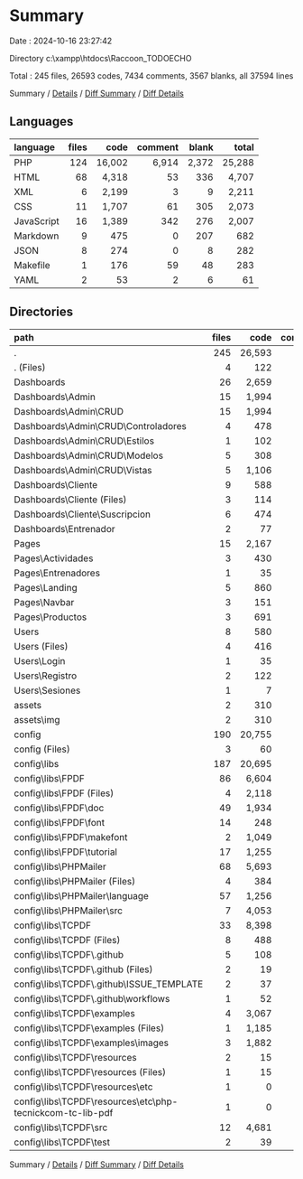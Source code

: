 # Summary

Date : 2024-10-16 23:27:42

Directory c:\\xampp\\htdocs\\Raccoon_TODOECHO

Total : 245 files,  26593 codes, 7434 comments, 3567 blanks, all 37594 lines

Summary / [Details](details.md) / [Diff Summary](diff.md) / [Diff Details](diff-details.md)

## Languages
| language | files | code | comment | blank | total |
| :--- | ---: | ---: | ---: | ---: | ---: |
| PHP | 124 | 16,002 | 6,914 | 2,372 | 25,288 |
| HTML | 68 | 4,318 | 53 | 336 | 4,707 |
| XML | 6 | 2,199 | 3 | 9 | 2,211 |
| CSS | 11 | 1,707 | 61 | 305 | 2,073 |
| JavaScript | 16 | 1,389 | 342 | 276 | 2,007 |
| Markdown | 9 | 475 | 0 | 207 | 682 |
| JSON | 8 | 274 | 0 | 8 | 282 |
| Makefile | 1 | 176 | 59 | 48 | 283 |
| YAML | 2 | 53 | 2 | 6 | 61 |

## Directories
| path | files | code | comment | blank | total |
| :--- | ---: | ---: | ---: | ---: | ---: |
| . | 245 | 26,593 | 7,434 | 3,567 | 37,594 |
| . (Files) | 4 | 122 | 0 | 4 | 126 |
| Dashboards | 26 | 2,659 | 429 | 454 | 3,542 |
| Dashboards\\Admin | 15 | 1,994 | 223 | 275 | 2,492 |
| Dashboards\\Admin\\CRUD | 15 | 1,994 | 223 | 275 | 2,492 |
| Dashboards\\Admin\\CRUD\\Controladores | 4 | 478 | 130 | 62 | 670 |
| Dashboards\\Admin\\CRUD\\Estilos | 1 | 102 | 2 | 23 | 127 |
| Dashboards\\Admin\\CRUD\\Modelos | 5 | 308 | 83 | 60 | 451 |
| Dashboards\\Admin\\CRUD\\Vistas | 5 | 1,106 | 8 | 130 | 1,244 |
| Dashboards\\Cliente | 9 | 588 | 199 | 167 | 954 |
| Dashboards\\Cliente (Files) | 3 | 114 | 9 | 17 | 140 |
| Dashboards\\Cliente\\Suscripcion | 6 | 474 | 190 | 150 | 814 |
| Dashboards\\Entrenador | 2 | 77 | 7 | 12 | 96 |
| Pages | 15 | 2,167 | 125 | 398 | 2,690 |
| Pages\\Actividades | 3 | 430 | 33 | 109 | 572 |
| Pages\\Entrenadores | 1 | 35 | 5 | 11 | 51 |
| Pages\\Landing | 5 | 860 | 63 | 168 | 1,091 |
| Pages\\Navbar | 3 | 151 | 12 | 52 | 215 |
| Pages\\Productos | 3 | 691 | 12 | 58 | 761 |
| Users | 8 | 580 | 44 | 116 | 740 |
| Users (Files) | 4 | 416 | 23 | 79 | 518 |
| Users\\Login | 1 | 35 | 5 | 7 | 47 |
| Users\\Registro | 2 | 122 | 16 | 30 | 168 |
| Users\\Sesiones | 1 | 7 | 0 | 0 | 7 |
| assets | 2 | 310 | 2 | 4 | 316 |
| assets\\img | 2 | 310 | 2 | 4 | 316 |
| config | 190 | 20,755 | 6,834 | 2,591 | 30,180 |
| config (Files) | 3 | 60 | 9 | 12 | 81 |
| config\\libs | 187 | 20,695 | 6,825 | 2,579 | 30,099 |
| config\\libs\\FPDF | 86 | 6,604 | 288 | 360 | 7,252 |
| config\\libs\\FPDF (Files) | 4 | 2,118 | 167 | 128 | 2,413 |
| config\\libs\\FPDF\\doc | 49 | 1,934 | 0 | 55 | 1,989 |
| config\\libs\\FPDF\\font | 14 | 248 | 0 | 14 | 262 |
| config\\libs\\FPDF\\makefont | 2 | 1,049 | 44 | 70 | 1,163 |
| config\\libs\\FPDF\\tutorial | 17 | 1,255 | 77 | 93 | 1,425 |
| config\\libs\\PHPMailer | 68 | 5,693 | 3,388 | 917 | 9,998 |
| config\\libs\\PHPMailer (Files) | 4 | 384 | 48 | 102 | 534 |
| config\\libs\\PHPMailer\\language | 57 | 1,256 | 336 | 171 | 1,763 |
| config\\libs\\PHPMailer\\src | 7 | 4,053 | 3,004 | 644 | 7,701 |
| config\\libs\\TCPDF | 33 | 8,398 | 3,149 | 1,302 | 12,849 |
| config\\libs\\TCPDF (Files) | 8 | 488 | 59 | 153 | 700 |
| config\\libs\\TCPDF\\.github | 5 | 108 | 2 | 28 | 138 |
| config\\libs\\TCPDF\\.github (Files) | 2 | 19 | 0 | 9 | 28 |
| config\\libs\\TCPDF\\.github\\ISSUE_TEMPLATE | 2 | 37 | 0 | 14 | 51 |
| config\\libs\\TCPDF\\.github\\workflows | 1 | 52 | 2 | 5 | 59 |
| config\\libs\\TCPDF\\examples | 4 | 3,067 | 155 | 313 | 3,535 |
| config\\libs\\TCPDF\\examples (Files) | 1 | 1,185 | 154 | 309 | 1,648 |
| config\\libs\\TCPDF\\examples\\images | 3 | 1,882 | 1 | 4 | 1,887 |
| config\\libs\\TCPDF\\resources | 2 | 15 | 15 | 2 | 32 |
| config\\libs\\TCPDF\\resources (Files) | 1 | 15 | 15 | 1 | 31 |
| config\\libs\\TCPDF\\resources\\etc | 1 | 0 | 0 | 1 | 1 |
| config\\libs\\TCPDF\\resources\\etc\\php-tecnickcom-tc-lib-pdf | 1 | 0 | 0 | 1 | 1 |
| config\\libs\\TCPDF\\src | 12 | 4,681 | 2,867 | 793 | 8,341 |
| config\\libs\\TCPDF\\test | 2 | 39 | 51 | 13 | 103 |

Summary / [Details](details.md) / [Diff Summary](diff.md) / [Diff Details](diff-details.md)